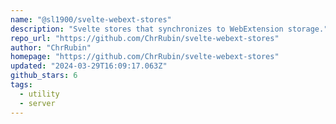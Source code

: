 ```yaml
---
name: "@sl1900/svelte-webext-stores"
description: "Svelte stores that synchronizes to WebExtension storage."
repo_url: "https://github.com/ChrRubin/svelte-webext-stores"
author: "ChrRubin"
homepage: "https://github.com/ChrRubin/svelte-webext-stores"
updated: "2024-03-29T16:09:17.063Z"
github_stars: 6
tags: 
  - utility
  - server
---
```

